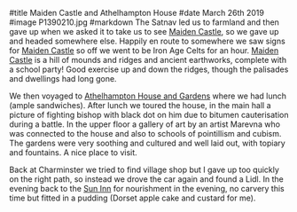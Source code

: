 #title Maiden Castle and Athelhampton House
#date March 26th 2019
#image P1390210.jpg
#markdown
The Satnav led us to farmland and then gave up when we asked it to take us to see [Maiden Castle](https://www.english-heritage.org.uk/visit/places/maiden-castle/),
so we gave up and headed somewhere else. Happily en route to somewhere we saw signs for [Maiden Castle](https://www.english-heritage.org.uk/visit/places/maiden-castle/) so off we went to be Iron Age Celts for an hour. [Maiden Castle](https://www.english-heritage.org.uk/visit/places/maiden-castle/) is a hill of mounds and ridges and ancient earthworks, complete with a school party! Good exercise up and down the ridges, though the palisades and dwellings had long gone.

We then voyaged to [Athelhampton House and Gardens](https://www.athelhampton.com) where we had lunch (ample sandwiches). After lunch we toured the house, in the main hall a picture of fighting bishop with black dot on him due to bitumen cauterisation during a battle. In the upper floor a gallery of art by an artist Marevna who was connected to the house and also to schools of pointillism and cubism. The gardens were very soothing and cultured and well laid out, with topiary and fountains. A nice place to visit.

Back at Charminster we tried to find village shop but I gave up too quickly on the right path, so instead we drove the car again and found a Lidl. In the evening back to the [Sun Inn](https://www.sun-inn-dorchester.co.uk/) for nourishment in the evening, no carvery this time but fitted in a pudding (Dorset apple cake and custard for me).
